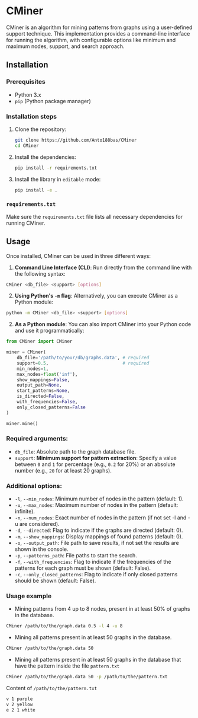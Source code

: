 # CMiner

CMiner is an algorithm for mining patterns from graphs using a user-defined support technique. This implementation provides a command-line interface for running the algorithm, with configurable options like minimum and maximum nodes, support, and search approach.

## Installation

### Prerequisites

- Python 3.x
- `pip` (Python package manager)

### Installation steps

1. Clone the repository:
    ```bash
    git clone https://github.com/Anto188bas/CMiner
    cd CMiner
    ```

2. Install the dependencies:
    ```bash
    pip install -r requirements.txt
    ```

3. Install the library in `editable` mode:
    ```bash
    pip install -e .
    ```

### `requirements.txt`
Make sure the `requirements.txt` file lists all necessary dependencies for running CMiner.

## Usage

Once installed, CMiner can be used in three different ways:

1. **Command Line Interface (CLI)**:
    Run directly from the command line with the following syntax:

```bash
CMiner <db_file> <support> [options]
 ```

2. **Using Python's `-m` flag**:
   Alternatively, you can execute CMiner as a Python module:
```bash
python -m CMiner <db_file> <support> [options]
 ```

2. **As a Python module**:
   You can also import CMiner into your Python code and use it programmatically:
   
```python
from CMiner import CMiner

miner = CMiner(
    db_file='/path/to/your/db/graphs.data', # required
    support=0.5,                            # required
    min_nodes=1,
    max_nodes=float('inf'),
    show_mappings=False,
    output_path=None,
    start_patterns=None,
    is_directed=False,
    with_frequencies=False,
    only_closed_patterns=False
)

miner.mine()
```




### Required arguments:
- `db_file`: Absolute path to the graph database file.
- `support`: **Minimum support for pattern extraction**: Specify a value between `0` and `1` for percentage (e.g., `0.2` for 20%) or an absolute number (e.g., `20` for at least 20 graphs).


### Additional options:
- `-l`, `--min_nodes`: Minimum number of nodes in the pattern (default: 1).
- `-u`, `--max_nodes`: Maximum number of nodes in the pattern (default: infinite).
- `-n`, `--num_nodes`: Exact number of nodes in the pattern (if not set -l and -u are considered).
- `-d`, `--directed`: Flag to indicate if the graphs are directed (default: 0).
- `-m`, `--show_mappings`: Display mappings of found patterns (default: 0).
- `-o`, `--output_path`: File path to save results, if not set the results are shown in the console.
- `-p`, `--patterns_path`: File paths to start the search.
- `-f`, `--with_frequencies`: Flag to indicate if the frequencies of the patterns for each graph must be shown (default: False).
- `-c`, `--only_closed_patterns`: Flag to indicate if only closed patterns should be shown (default: False).

### Usage example

- Mining patterns from 4 up to 8 nodes, present in at least 50% of graphs in the database.

```bash
CMiner /path/to/the/graph.data 0.5 -l 4 -u 8
 ```

- Mining all patterns present in at least 50 graphs in the database.

```bash
CMiner /path/to/the/graph.data 50
 ```

- Mining all patterns present in at least 50 graphs in the database that have the pattern inside the file `pattern.txt`

```bash
CMiner /path/to/the/graph.data 50 -p /path/to/the/pattern.txt
 ```
Content of `/path/to/the/pattern.txt`
```bash
v 1 purple
v 2 yellow
e 2 1 white
 ```